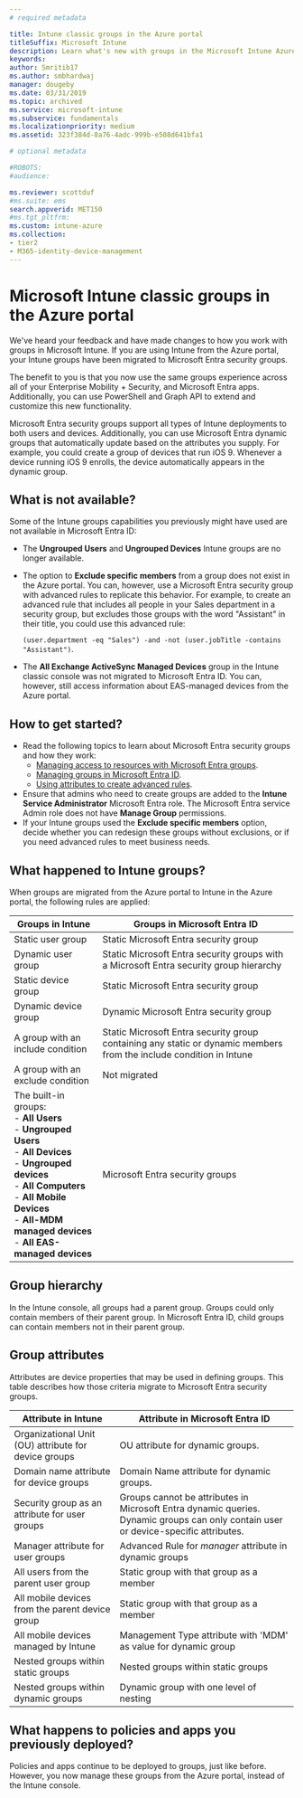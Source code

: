 ```yaml
---
# required metadata

title: Intune classic groups in the Azure portal
titleSuffix: Microsoft Intune
description: Learn what's new with groups in the Microsoft Intune Azure portal.
keywords:
author: Smritib17
ms.author: smbhardwaj
manager: dougeby
ms.date: 03/31/2019
ms.topic: archived
ms.service: microsoft-intune
ms.subservice: fundamentals
ms.localizationpriority: medium
ms.assetid: 323f384d-8a76-4adc-999b-e508d641bfa1

# optional metadata

#ROBOTS:
#audience:

ms.reviewer: scottduf
#ms.suite: ems
search.appverid: MET150
#ms.tgt_pltfrm:
ms.custom: intune-azure
ms.collection:
- tier2
- M365-identity-device-management
---
```


# Microsoft Intune classic groups in the Azure portal

We've heard your feedback and have made changes to how you work with groups in Microsoft Intune.
If you are using Intune from the Azure portal, your Intune groups have been migrated to Microsoft Entra security groups.

The benefit to you is that you now use the same groups experience across all of your Enterprise Mobility + Security, and Microsoft Entra apps. Additionally, you can use PowerShell and Graph API to extend and customize this new functionality.

Microsoft Entra security groups support all types of Intune deployments to both users and devices. Additionally, you can use Microsoft Entra dynamic groups that automatically update based on the attributes you supply. For example, you could create a group of devices that run iOS 9. Whenever a device running iOS 9 enrolls, the device automatically appears in the dynamic group.

## What is not available?

Some of the Intune groups capabilities you previously might have used are not available in Microsoft Entra ID:

- The **Ungrouped Users** and **Ungrouped Devices** Intune groups are no longer available.
- The option to **Exclude specific members** from a group does not exist in the Azure portal. You can, however, use a Microsoft Entra security group with advanced rules to replicate this behavior. For example, to create an advanced rule that includes all people in your Sales department in a security group, but excludes those groups with the word "Assistant" in their title, you could use this advanced rule:

  `(user.department -eq "Sales") -and -not (user.jobTitle -contains "Assistant")`.
- The **All Exchange ActiveSync Managed Devices** group in the Intune classic console was not migrated to Microsoft Entra ID. You can, however, still access information about EAS-managed devices from the Azure portal.

## How to get started?

- Read the following topics to learn about Microsoft Entra security groups and how they work:
  - [Managing access to resources with Microsoft Entra groups](/azure/active-directory/fundamentals/active-directory-manage-groups).
  - [Managing groups in Microsoft Entra ID](/azure/active-directory/fundamentals/active-directory-groups-create-azure-portal).
  - [Using attributes to create advanced rules](/azure/active-directory/users-groups-roles/groups-dynamic-membership).
- Ensure that admins who need to create groups are added to the **Intune Service Administrator** Microsoft Entra role. The Microsoft Entra service Admin role does not have **Manage Group** permissions.
- If your Intune groups used the **Exclude specific members**  option, decide whether you can redesign these groups without exclusions, or if you need advanced rules to meet business needs.


## What happened to Intune groups?
When groups are migrated from the Azure portal to Intune in the Azure portal, the following rules are applied:

| Groups in Intune|Groups in Microsoft Entra ID|
|-----------------------------------------------------------------------|-------------------------------------------------------------|
|Static user group|Static Microsoft Entra security group|
|Dynamic user group|Static Microsoft Entra security groups with a Microsoft Entra security group hierarchy|
|Static device group|Static Microsoft Entra security group|
|Dynamic device group|Dynamic Microsoft Entra security group|
|A group with an include condition|Static Microsoft Entra security group containing any static or dynamic members from the include condition in Intune|
|A group with an exclude condition|Not migrated|
|The built-in groups:<br>- **All Users**<br>- **Ungrouped Users**<br>- **All Devices**<br>- **Ungrouped devices**<br>- **All Computers**<br>- **All Mobile Devices**<br>- **All-MDM managed devices**<br>- **All EAS-managed devices**|Microsoft Entra security groups|

## Group hierarchy

In the Intune console, all groups had a parent group. Groups could only contain members of their parent group. In Microsoft Entra ID, child groups can contain members not in their parent group.

## Group attributes
Attributes are device properties that may be used in defining groups. This table describes how those criteria migrate to Microsoft Entra security groups.

| Attribute in Intune|Attribute in Microsoft Entra ID|
|-----------------------------------------------------------------------|-------------------------------------------------------------|
|Organizational Unit (OU) attribute for device groups|OU attribute for dynamic groups.|
|Domain name attribute for device groups|Domain Name attribute for dynamic groups.|
|Security group as an attribute for user groups|Groups cannot be attributes in Microsoft Entra dynamic queries. Dynamic groups can only contain user or device-specific attributes.|
|Manager attribute for user groups|Advanced Rule for *manager* attribute in dynamic groups|
|All users from the parent user group|Static group with that group as a member|
|All mobile devices from the parent device group|Static group with that group as a member|
|All mobile devices managed by Intune|Management Type attribute with 'MDM' as value for dynamic group|
|Nested groups within static groups |Nested groups within static groups|
|Nested groups within dynamic groups|Dynamic group with one level of nesting|

## What happens to policies and apps you previously deployed?

Policies and apps continue to be deployed to groups, just like before. However, you now manage these groups from the Azure portal, instead of the Intune console.

